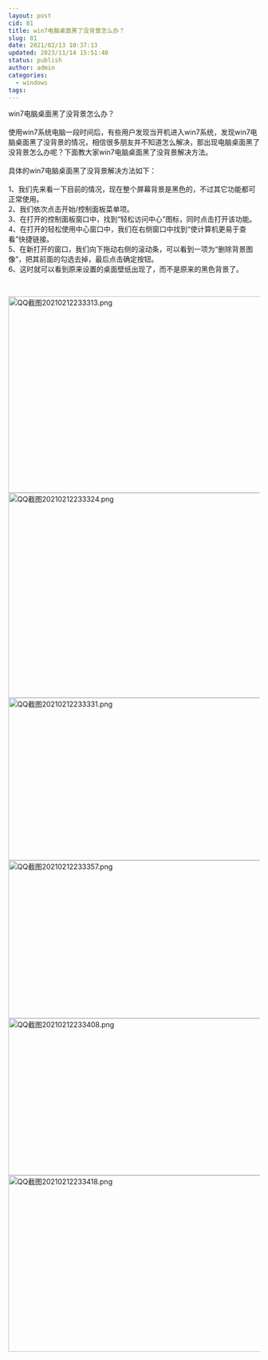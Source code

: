 ```yaml
---
layout: post
cid: 81
title: win7电脑桌面黑了没背景怎么办？
slug: 81
date: 2021/02/13 10:37:13
updated: 2023/11/14 15:51:40
status: publish
author: admin
categories: 
  - windows
tags: 
---
```



<div alt="潮男心博客 www.cnx0.com" >
				win7电脑桌面黑了没背景怎么办？<br><br>
使用win7系统电脑一段时间后，有些用户发现当开机进入win7系统，发现win7电脑桌面黑了没背景的情况，相信很多朋友并不知道怎么解决，那出现电脑桌面黑了没背景怎么办呢？下面教大家win7电脑桌面黑了没背景解决方法。<br><br>
具体的win7电脑桌面黑了没背景解决方法如下：<br><br>
1、我们先来看一下目前的情况，现在整个屏幕背景是黑色的，不过其它功能都可正常使用。<br>
2、我们依次点击开始/控制面板菜单项。<br>
3、在打开的控制面板窗口中，找到“轻松访问中心”图标，同时点击打开该功能。<br>
4、在打开的轻松使用中心窗口中，我们在右侧窗口中找到“使计算机更易于查看”快捷链接。<br>
5、在新打开的窗口，我们向下拖动右侧的滚动条，可以看到一项为“删除背景图像”，把其前面的勾选去掉，最后点击确定按钮。<br>
6、这时就可以看到原来设置的桌面壁纸出现了，而不是原来的黑色背景了。<br><p>
	<br></p>
<p>
	<a target="_blank" href="https://www.dbg188.com/content/uploadfile/202102/20e91613144170.png" id="ematt:23337"><img src="https://www.dbg188.com/content/uploadfile/202102/20e91613144170.png" title="点击查看原图" alt="QQ截图20210212233313.png" border="0" width="628" height="393"></a><a target="_blank" href="https://www.dbg188.com/content/uploadfile/202102/10ce1613144170.png" id="ematt:23339"><img src="https://www.dbg188.com/content/uploadfile/202102/10ce1613144170.png" title="点击查看原图" alt="QQ截图20210212233324.png" border="0" width="625" height="410"></a><a target="_blank" href="https://www.dbg188.com/content/uploadfile/202102/50901613144171.png" id="ematt:23341"><img src="https://www.dbg188.com/content/uploadfile/202102/50901613144171.png" title="点击查看原图" alt="QQ截图20210212233331.png" border="0" width="625" height="325"></a><a target="_blank" href="https://www.dbg188.com/content/uploadfile/202102/a1aa1613144171.png" id="ematt:23343"><img src="https://www.dbg188.com/content/uploadfile/202102/a1aa1613144171.png" title="点击查看原图" alt="QQ截图20210212233357.png" border="0" width="626" height="316"></a><a target="_blank" href="https://www.dbg188.com/content/uploadfile/202102/83781613144172.png" id="ematt:23345"><img src="https://www.dbg188.com/content/uploadfile/202102/83781613144172.png" title="点击查看原图" alt="QQ截图20210212233408.png" border="0" width="626" height="314"></a><a target="_blank" href="https://www.dbg188.com/content/uploadfile/202102/85691613144173.png" id="ematt:23347"><img src="https://www.dbg188.com/content/uploadfile/202102/85691613144173.png" title="点击查看原图" alt="QQ截图20210212233418.png" border="0" width="625" height="353"></a>
</p>			</div>
			